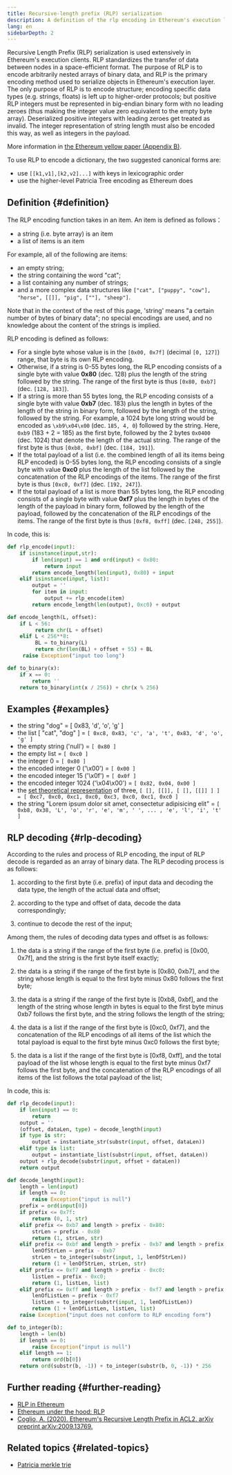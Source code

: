 ```yaml
---
title: Recursive-length prefix (RLP) serialization
description: A definition of the rlp encoding in Ethereum's execution layer.
lang: en
sidebarDepth: 2
---
```


Recursive Length Prefix (RLP) serialization is used extensively in Ethereum's execution clients. RLP standardizes the transfer of data between nodes in a space-efficient format. The purpose of RLP is to encode arbitrarily nested arrays of binary data, and RLP is the primary encoding method used to serialize objects in Ethereum's execution layer. The only purpose of RLP is to encode structure; encoding specific data types (e.g. strings, floats) is left up to higher-order protocols; but positive RLP integers must be represented in big-endian binary form with no leading zeroes (thus making the integer value zero equivalent to the empty byte array). Deserialized positive integers with leading zeroes get treated as invalid. The integer representation of string length must also be encoded this way, as well as integers in the payload.

More information in [the Ethereum yellow paper (Appendix B)](https://ethereum.github.io/yellowpaper/paper.pdf#page=19).

To use RLP to encode a dictionary, the two suggested canonical forms are:

- use `[[k1,v1],[k2,v2]...]` with keys in lexicographic order
- use the higher-level Patricia Tree encoding as Ethereum does

## Definition {#definition}

The RLP encoding function takes in an item. An item is defined as follows：

- a string (i.e. byte array) is an item
- a list of items is an item

For example, all of the following are items:

- an empty string;
- the string containing the word "cat";
- a list containing any number of strings;
- and a more complex data structures like `["cat", ["puppy", "cow"], "horse", [[]], "pig", [""], "sheep"]`.

Note that in the context of the rest of this page, 'string' means "a certain number of bytes of binary data"; no special encodings are used, and no knowledge about the content of the strings is implied.

RLP encoding is defined as follows:

- For a single byte whose value is in the `[0x00, 0x7f]` (decimal `[0, 127]`) range, that byte is its own RLP encoding.
- Otherwise, if a string is 0-55 bytes long, the RLP encoding consists of a single byte with value **0x80** (dec. 128) plus the length of the string followed by the string. The range of the first byte is thus `[0x80, 0xb7]` (dec. `[128, 183]`).
- If a string is more than 55 bytes long, the RLP encoding consists of a single byte with value **0xb7** (dec. 183) plus the length in bytes of the length of the string in binary form, followed by the length of the string, followed by the string. For example, a 1024 byte long string would be encoded as `\xb9\x04\x00` (dec. `185, 4, 0`) followed by the string. Here, `0xb9` (183 + 2 = 185) as the first byte, followed by the 2 bytes `0x0400` (dec. 1024) that denote the length of the actual string. The range of the first byte is thus `[0xb8, 0xbf]` (dec. `[184, 191]`).
- If the total payload of a list (i.e. the combined length of all its items being RLP encoded) is 0-55 bytes long, the RLP encoding consists of a single byte with value **0xc0** plus the length of the list followed by the concatenation of the RLP encodings of the items. The range of the first byte is thus `[0xc0, 0xf7]` (dec. `[192, 247]`).
- If the total payload of a list is more than 55 bytes long, the RLP encoding consists of a single byte with value **0xf7** plus the length in bytes of the length of the payload in binary form, followed by the length of the payload, followed by the concatenation of the RLP encodings of the items. The range of the first byte is thus `[0xf8, 0xff]` (dec. `[248, 255]`).

In code, this is:

```python
def rlp_encode(input):
    if isinstance(input,str):
        if len(input) == 1 and ord(input) < 0x80: 
            return input
        return encode_length(len(input), 0x80) + input
    elif isinstance(input, list):
        output = ''
        for item in input: 
            output += rlp_encode(item)
        return encode_length(len(output), 0xc0) + output

def encode_length(L, offset):
    if L < 56:
         return chr(L + offset)
    elif L < 256**8:
         BL = to_binary(L)
         return chr(len(BL) + offset + 55) + BL
     raise Exception("input too long")

def to_binary(x):
    if x == 0:
        return ''
    return to_binary(int(x / 256)) + chr(x % 256)
```

## Examples {#examples}

- the string "dog" = [ 0x83, 'd', 'o', 'g' ]
- the list [ "cat", "dog" ] = `[ 0xc8, 0x83, 'c', 'a', 't', 0x83, 'd', 'o', 'g' ]`
- the empty string ('null') = `[ 0x80 ]`
- the empty list = `[ 0xc0 ]`
- the integer 0 = `[ 0x80 ]`
- the encoded integer 0 ('\\x00') = `[ 0x00 ]`
- the encoded integer 15 ('\\x0f') = `[ 0x0f ]`
- the encoded integer 1024 ('\\x04\\x00') = `[ 0x82, 0x04, 0x00 ]`
- the [set theoretical representation](http://en.wikipedia.org/wiki/Set-theoretic_definition_of_natural_numbers) of three, `[ [], [[]], [ [], [[]] ] ] = [ 0xc7, 0xc0, 0xc1, 0xc0, 0xc3, 0xc0, 0xc1, 0xc0 ]`
- the string "Lorem ipsum dolor sit amet, consectetur adipisicing elit" = `[ 0xb8, 0x38, 'L', 'o', 'r', 'e', 'm', ' ', ... , 'e', 'l', 'i', 't' ]`

## RLP decoding {#rlp-decoding}

According to the rules and process of RLP encoding, the input of RLP decode is regarded as an array of binary data. The RLP decoding process is as follows:

1.  according to the first byte (i.e. prefix) of input data and decoding the data type, the length of the actual data and offset;

2.  according to the type and offset of data, decode the data correspondingly;

3.  continue to decode the rest of the input;

Among them, the rules of decoding data types and offset is as follows:

1.  the data is a string if the range of the first byte (i.e. prefix) is [0x00, 0x7f], and the string is the first byte itself exactly;

2.  the data is a string if the range of the first byte is [0x80, 0xb7], and the string whose length is equal to the first byte minus 0x80 follows the first byte;

3.  the data is a string if the range of the first byte is [0xb8, 0xbf], and the length of the string whose length in bytes is equal to the first byte minus 0xb7 follows the first byte, and the string follows the length of the string;

4.  the data is a list if the range of the first byte is [0xc0, 0xf7], and the concatenation of the RLP encodings of all items of the list which the total payload is equal to the first byte minus 0xc0 follows the first byte;

5.  the data is a list if the range of the first byte is [0xf8, 0xff], and the total payload of the list whose length is equal to the first byte minus 0xf7 follows the first byte, and the concatenation of the RLP encodings of all items of the list follows the total payload of the list;

In code, this is:

```python
def rlp_decode(input):
    if len(input) == 0:
        return
    output = ''
    (offset, dataLen, type) = decode_length(input)
    if type is str:
        output = instantiate_str(substr(input, offset, dataLen))
    elif type is list:
        output = instantiate_list(substr(input, offset, dataLen))
    output + rlp_decode(substr(input, offset + dataLen))
    return output

def decode_length(input):
    length = len(input)
    if length == 0:
        raise Exception("input is null")
    prefix = ord(input[0])
    if prefix <= 0x7f:
        return (0, 1, str)
    elif prefix <= 0xb7 and length > prefix - 0x80:
        strLen = prefix - 0x80
        return (1, strLen, str)
    elif prefix <= 0xbf and length > prefix - 0xb7 and length > prefix - 0xb7 + to_integer(substr(input, 1, prefix - 0xb7)):
        lenOfStrLen = prefix - 0xb7
        strLen = to_integer(substr(input, 1, lenOfStrLen))
        return (1 + lenOfStrLen, strLen, str)
    elif prefix <= 0xf7 and length > prefix - 0xc0:
        listLen = prefix - 0xc0;
        return (1, listLen, list)
    elif prefix <= 0xff and length > prefix - 0xf7 and length > prefix - 0xf7 + to_integer(substr(input, 1, prefix - 0xf7)):
        lenOfListLen = prefix - 0xf7
        listLen = to_integer(substr(input, 1, lenOfListLen))
        return (1 + lenOfListLen, listLen, list)
    raise Exception("input does not conform to RLP encoding form")

def to_integer(b):
    length = len(b)
    if length == 0:
        raise Exception("input is null")
    elif length == 1:
        return ord(b[0])
    return ord(substr(b, -1)) + to_integer(substr(b, 0, -1)) * 256
```

## Further reading {#further-reading}

- [RLP in Ethereum](https://medium.com/coinmonks/data-structure-in-ethereum-episode-1-recursive-length-prefix-rlp-encoding-decoding-d1016832f919)
- [Ethereum under the hood: RLP](https://medium.com/coinmonks/ethereum-under-the-hood-part-3-rlp-decoding-df236dc13e58)
- [Coglio, A. (2020). Ethereum's Recursive Length Prefix in ACL2. arXiv preprint arXiv:2009.13769.](https://arxiv.org/abs/2009.13769)

## Related topics {#related-topics}

- [Patricia merkle trie](/developers/docs/data-structures-and-encoding/patricia-merkle-trie)
